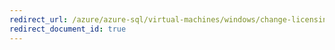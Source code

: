 ```yaml
---
redirect_url: /azure/azure-sql/virtual-machines/windows/change-licensing-model-azure-hybrid-benefit-ahb
redirect_document_id: true
---
```

